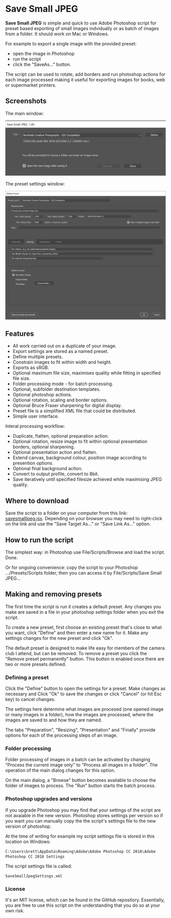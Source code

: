 # Save Small JPEG

**Save Small JPEG** is simple and quick to use Adobe Photoshop script for preset based exporting of small images indvidually or as batch of images from a folder. It should work on Mac or Windows.

For example to export a single image with the provided preset:

* open the image in Photoshop
* run the script
* click the "SaveAs..." button.

The script can be used to rotate, add borders and run photoshop actions for each image processed making it useful for exporting images for books, web or supermarket printers.

## Screenshots

The main window:

![Screenshot of main dialog window](images/main.1.40.png "Main dialog window")

The preset settings window:

![Screenshot of preset settings dialog window](images/preset.1.40.png "Preset dialog window")

## Features

* All work carried out on a duplicate of your image.
* Export settings are stored as a named preset.
* Define multiple presets.
* Constrain images to fit within width and height.
* Exports as sRGB.
* Optional maximum file size, maximises quality while fitting in specified file size.
* Folder processing mode - for batch processing.
* Optional, subfolder destination templates.
* Optional photoshop actions.
* Optional rotation, scaling and border options.
* Optional Bruce Fraser sharpening for digital display.
* Preset file is a simplified XML file that could be distributed.
* Simple user interface.

Interal processing workflow:

* Duplicate, flatten, optional preparation action.
* Optional rotation, resize image to fit within optional presentation borders, optional sharpening.
* Optional presentation action and flatten.
* Extend canvas, background colour, position image according to presention options.
* Optional final background action.
* Convert to output profile, convert to 8bit.
* Save iteratively until specified filesize achieved while maximising JPEG quality.

## Where to download

Save the script to a folder on your computer from this link: [savesmalljpeg.jsx](savesmalljpeg.jsx).  Depending on your browser you may need to right-click on the link and use the "Save Target As..." or "Save Link As..." option.

## How to run the script

The simplest way: in Photoshop use File/Scripts/Browse and load the script. Done.

Or for ongoing convenience: copy the script to your Photoshop .../Presets/Scripts folder, then you can access it by File/Scripts/Save Small JPEG...

## Making and removing presets

The first time the script is run it creates a default preset. Any changes you make are saved in a file in your photoshop settings folder when you exit the script.

To create a new preset, first choose an existing preset that's close to what you want, click "Define" and then enter a new name for it. Make any settings changes for the new preset and click "Ok".

The default preset is designed to make life easy for members of the camera club I attend, but can be removed. To remove a preset you click the "Remove preset permanently" button. This button is enabled once there are two or more presets defined.

### Defining a preset

Click the "Define" button to open the settings for a preset.  Make changes as necessary and Click "Ok" to save the changes or click "Cancel" (or hit Esc key) to cancel changes.

The settings here determine what images are procesed (one opened image or many images in a folder), how the images are processed, where the images are saved to and how they are named.

The tabs "Preparation", "Resizing", "Presentation" and "Finally" provide options for each of the processing steps of an image.

### Folder processing

Folder processing of images in a batch can be activated by changing "Process the current image only" to "Process all images in a folder".  The operation of the main dialog changes for this option.

On the main dialog, a "Browse" button becomes available to choose the folder of images to process. The "Run" button starts the batch process.

### Photoshop upgrades and versions

If you upgrade Photoshop you may find that your settings of the script are not avaiable in the new version. Photoshop stores settings per version so if you want you can manually copy the the script's settings file to the new version of photoshop.

At the time of writing for example my script settings file is stored in this location on Windows:

    C:\Users\brett\AppData\Roaming\Adobe\Adobe Photoshop CC 2018\Adobe Photoshop CC 2018 Settings

The script settings file is called:

    SaveSmallJpegSettings.xml

### License

It's an MIT license, which can be found in the GitHub repository.  Essentially, you are free to use this script on the understanding that you do so at your own risk.
